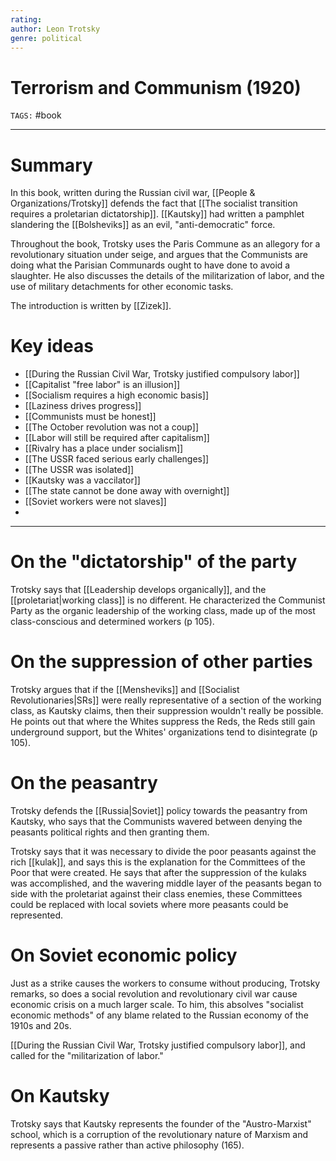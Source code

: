 ```yaml
---
rating: 
author: Leon Trotsky
genre: political
---
```

# Terrorism and Communism (1920)
`TAGS:`  #book 

---
# Summary
In this book, written during the Russian civil war, [[People & Organizations/Trotsky]] defends the fact that [[The socialist transition requires a proletarian dictatorship]]. [[Kautsky]] had written a pamphlet slandering the [[Bolsheviks]] as an evil, "anti-democratic" force.

Throughout the book, Trotsky uses the Paris Commune as an allegory for a revolutionary situation under seige, and argues that the Communists are doing what the Parisian Communards ought to have done to avoid a slaughter. He also discusses the details of the militarization of labor, and the use of military detachments for other economic tasks. 

The introduction is written by [[Zizek]]. 

# Key ideas
- [[During the Russian Civil War, Trotsky justified compulsory labor]]
- [[Capitalist "free labor" is an illusion]]
- [[Socialism requires a high economic basis]]
- [[Laziness drives progress]]
- [[Communists must be honest]]
- [[The October revolution was not a coup]]
-  [[Labor will still be required after capitalism]]
- [[Rivalry has a place under socialism]]
- [[The USSR faced serious early challenges]] 
- [[The USSR was isolated]]
- [[Kautsky was a vaccilator]]
- [[The state cannot be done away with overnight]]
- [[Soviet workers were not slaves]]
- 

---
# On the "dictatorship" of the party
Trotsky says that [[Leadership develops organically]], and the [[proletariat|working class]] is no different. He characterized the Communist Party as the organic leadership of the working class, made up of the most class-conscious and determined workers (p 105).

# On the suppression of other parties
Trotsky argues that if the [[Mensheviks]] and [[Socialist Revolutionaries|SRs]] were really representative of a section of the working class, as Kautsky claims, then their suppression wouldn't really be possible. He points out that where the Whites suppress the Reds, the Reds still gain underground support, but the Whites' organizations tend to disintegrate (p 105). 

# On the peasantry
Trotsky defends the [[Russia|Soviet]] policy towards the peasantry from Kautsky, who says that the Communists wavered between denying the peasants political rights and then granting them.

Trotsky says that it was necessary to divide the poor peasants against the rich [[kulak]], and says this is the explanation for the Committees of the Poor that were created. He says that after the suppression of the kulaks was accomplished, and the wavering middle layer of the peasants began to side with the proletariat against their class enemies, these Committees could be replaced with local soviets where more peasants could be represented. 

# On Soviet economic policy
Just as a strike causes the workers to consume without producing, Trotsky remarks, so does a social revolution and revolutionary civil war cause economic crisis on a much larger scale. To him, this absolves "socialist economic methods" of any blame related to the Russian economy of the 1910s and 20s. 

[[During the Russian Civil War, Trotsky justified compulsory labor]], and called for the "militarization of labor."

# On Kautsky
Trotsky says that Kautsky represents the founder of the "Austro-Marxist" school, which is a corruption of the revolutionary nature of Marxism and represents a passive rather than active philosophy (165). 